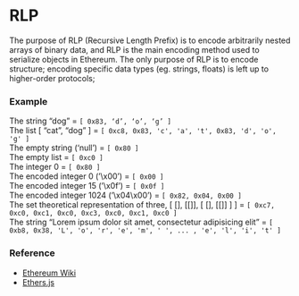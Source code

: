 # RLP
The purpose of RLP (Recursive Length Prefix) is to encode arbitrarily nested arrays of binary data, and RLP is the main encoding method used to serialize objects in Ethereum. The only purpose of RLP is to encode structure; encoding specific data types (eg. strings, floats) is left up to higher-order protocols;

### Example  
The string “dog” = `[ 0x83, ‘d’, ‘o’, ‘g’ ]`   
The list [ “cat”, “dog” ] = `[ 0xc8, 0x83, 'c', 'a', 't', 0x83, 'd', 'o', 'g' ]`  
The empty string (‘null’) = `[ 0x80 ]`  
The empty list = `[ 0xc0 ]`  
The integer 0 = `[ 0x80 ]`  
The encoded integer 0 (’\x00’) = `[ 0x00 ]`  
The encoded integer 15 (’\x0f’) = `[ 0x0f ]`  
The encoded integer 1024 (’\x04\x00’) = `[ 0x82, 0x04, 0x00 ]`  
The set theoretical representation of three, [ [], [[]], [ [], [[]] ] ] = `[ 0xc7, 0xc0, 0xc1, 0xc0, 0xc3, 0xc0, 0xc1, 0xc0 ]`  
The string “Lorem ipsum dolor sit amet, consectetur adipisicing elit” = `[ 0xb8, 0x38, 'L', 'o', 'r', 'e', 'm', ' ', ... , 'e', 'l', 'i', 't' ]`  


### Reference
- [Ethereum Wiki](https://eth.wiki/fundamentals/rlp)
- [Ethers.js](https://github.com/ethers-io/ethers.js/tree/master/packages/rlp)
